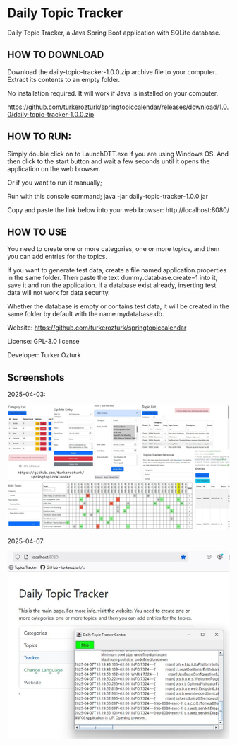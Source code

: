# Daily Topic Tracker
Daily Topic Tracker, a Java Spring Boot application with SQLite database.

## HOW TO DOWNLOAD

Download the daily-topic-tracker-1.0.0.zip archive file to your computer.
Extract its contents to an empty folder.

No installation required. It will work if Java is installed on your computer.

https://github.com/turkerozturk/springtopiccalendar/releases/download/1.0.0/daily-topic-tracker-1.0.0.zip

## HOW TO RUN:

Simply double click on to LaunchDTT.exe if you are using Windows OS.
And then click to the start button and wait a few seconds until it opens the application on the web browser.

Or if you want to run it manually;

Run with this console command;
java -jar daily-topic-tracker-1.0.0.jar

Copy and paste the link below into your web browser:
http://localhost:8080/


## HOW TO USE

You need to create one or more categories, one or more topics, and then you can add entries for the topics.

If you want to generate test data, create a file named application.properties in the same folder. Then paste the text dummy.database.create=1 into it, save it and run the application. If a database exist already, inserting test data will not work for data security.

Whether the database is empty or contains test data, it will be created in the same folder by default with the name mydatabase.db.


Website:
https://github.com/turkerozturk/springtopiccalendar

License: GPL-3.0 license

Developer: Turker Ozturk

## Screenshots

2025-04-03:

![Screenshot](screenshots/pttweb20250403.jpg)


2025-04-07:

![Screenshot](screenshots/dttweb20250407.jpg)
